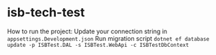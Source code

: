 # isb-tech-test

How to run the project:
Update your connection string in `appsettings.Development.json`
Run migration script `dotnet ef database update -p ISBTest.DAL -s ISBTest.WebApi -c ISBTestDbContext`
